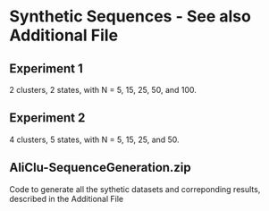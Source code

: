 # Synthetic Sequences - See also Additional File

## Experiment 1
  2 clusters, 2 states, with N = 5, 15, 25, 50, and 100.
## Experiment 2
  4 clusters, 5 states, with N = 5, 15, 25, and 50. 
## AliClu-SequenceGeneration.zip
  Code to generate all the sythetic datasets and correponding results, described in the Additional File
